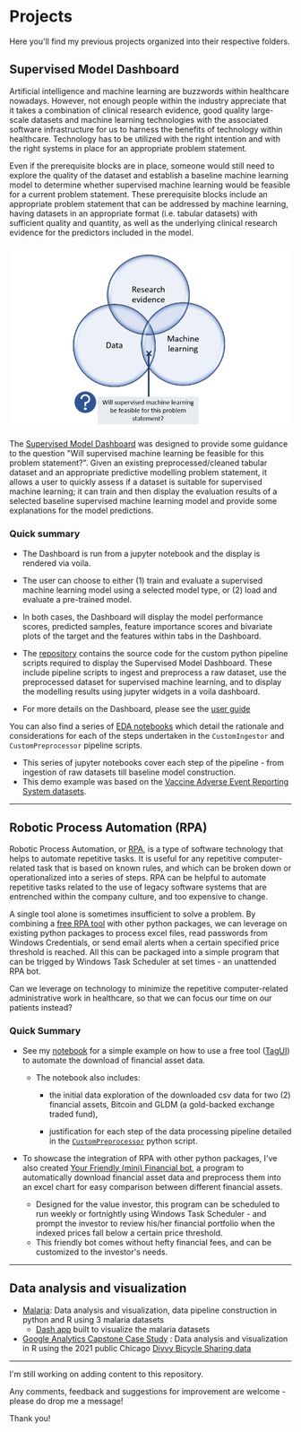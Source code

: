 

# Projects

Here you'll find my previous projects organized into their respective folders.  



## Supervised Model Dashboard

Artificial intelligence and machine learning are buzzwords within healthcare nowadays. However, not enough people within the industry appreciate that it takes a combination of clinical research evidence, good quality large-scale datasets and machine learning technologies with the associated software infrastructure for us to harness the benefits of technology within healthcare.  Technology has to be utilized with the right intention and with the right systems in place for an appropriate problem statement. 



Even if the prerequisite blocks are in place, someone would still need to explore the quality of the dataset and establish a baseline machine learning model to determine whether supervised machine learning would be feasible for a current problem statement. These prerequisite blocks include an appropriate problem statement that can be addressed by machine learning, having datasets in an appropriate format (i.e. tabular datasets) with sufficient quality and quantity, as well as the underlying clinical research evidence for the predictors included in the model. 

![](supervised_ml_dashboard/user_guide/_static/sup_dashbrd/model_feasibility.png)



The [Supervised Model Dashboard](supervised_ml_dashboard) was designed to provide some guidance to the question "Will supervised machine learning be feasible for this problem statement?".  Given an existing preprocessed/cleaned tabular dataset and an appropriate predictive modelling problem statement, it allows a user to quickly assess if a dataset is suitable for supervised machine learning; it can train and then display the evaluation results of a selected baseline supervised machine learning model and provide some explanations for the model predictions. 



### Quick summary

- The Dashboard is run from a jupyter notebook and the display is rendered via voila. 

- The user can choose to either (1) train and evaluate a supervised machine learning model using a selected model type, or (2) load and evaluate a pre-trained model. 
- In both cases, the Dashboard will display the model performance scores, predicted samples, feature importance scores and bivariate plots of the target and the features within tabs in the Dashboard. 
- The [repository](supervised_ml_dashboard) contains the source code for the custom python pipeline scripts required to display the Supervised Model Dashboard. These include pipeline scripts to ingest and preprocess a raw dataset, use the preprocessed dataset for supervised machine learning, and to display the modelling results using jupyter widgets in a voila dashboard. 
- For more details on the Dashboard, please see the [user guide](http://htmlpreview.github.io/?https://github.com/py3lee/projects/blob/main/supervised_ml_dashboard/user_guide/Supervised%20Model%20Dashboard.html)



You can also find a series of [EDA notebooks](supervised_ml_dashboard/notebook/EDA) which detail the rationale and considerations for each of the steps undertaken in the `CustomIngestor` and `CustomPreprocessor` pipeline scripts. 

- This series of jupyter notebooks cover each step of the pipeline - from ingestion of raw datasets till baseline model construction. 
- This demo example was based on the [Vaccine Adverse Event Reporting System datasets](https://vaers.hhs.gov/data.html).



---



## Robotic Process Automation (RPA)

Robotic Process Automation, or [RPA](https://en.wikipedia.org/wiki/Robotic_process_automation), is a type of software technology that helps to automate repetitive tasks.  It is useful for any repetitive computer-related task that is based on known rules, and which can be broken down or operationalized into a series of steps. RPA can be helpful to automate repetitive tasks related to the use of legacy software systems that are entrenched within the company culture, and too expensive to change. 



A single tool alone is sometimes insufficient to solve a problem. By combining a [free RPA tool](https://aisingapore.org/tagui/) with other python packages, we can leverage on existing python packages to process excel files, read passwords from Windows Credentials, or send email alerts when a certain specified price threshold is reached. All this can be packaged into a simple program that can be trigged by Windows Task Scheduler at set times -  an unattended RPA bot. 



Can we leverage on technology to minimize the repetitive computer-related administrative work in healthcare, so that we can focus our time on our patients instead? 



### Quick Summary 

- See my [notebook](rpa/notebook/Example_rpa_use_case.ipynb) for a simple example on how to use a free tool ([TagUI](https://aisingapore.org/tagui/)) to automate the download of financial asset data.

  - The notebook also includes:

    - the initial data exploration of the downloaded csv data for two (2) financial assets, Bitcoin and GLDM (a gold-backed exchange traded fund), 

    - justification for each step of the data processing pipeline detailed in the [`CustomPreprocessor`](rpa/src/lib/custom_preprocessor.py) python script.  

      

- To showcase the integration of RPA with other python packages, I've also created [Your Friendly (mini) Financial bot](rpa), a program to automatically download financial asset data and preprocess them into an excel chart for easy comparison between different financial assets. 

  - Designed for the value investor, this program can be scheduled to run weekly or fortnightly using Windows Task Scheduler - and prompt the investor to review his/her financial portfolio when the indexed prices fall below a certain price threshold. 
  - This friendly bot comes without hefty financial fees, and can be customized to the investor's needs.  



---



## Data analysis and visualization 

- [Malaria](https://github.com/py3lee/projects/tree/main/malaria): Data analysis and visualization, data pipeline construction in python and R using 3 malaria datasets
  - [Dash app](https://github.com/py3lee/malariaapp) built to visualize the malaria datasets
- [Google Analytics Capstone Case Study](https://github.com/py3lee/google_analytics_capstone) : Data analysis and visualization in R using the 2021 public Chicago [Divvy Bicycle Sharing data](https://divvy-tripdata.s3.amazonaws.com/index.html)



---



I'm still working on adding content to this repository.

Any comments, feedback and suggestions for improvement are welcome - please do drop me a message!  



Thank you! 